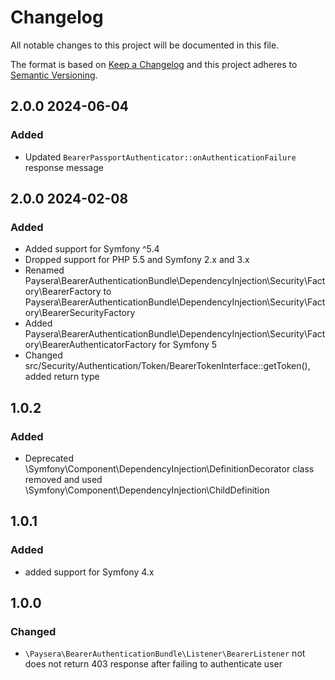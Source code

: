 # Changelog
All notable changes to this project will be documented in this file.

The format is based on [Keep a Changelog](http://keepachangelog.com/en/1.0.0/)
and this project adheres to [Semantic Versioning](http://semver.org/spec/v2.0.0.html).

## 2.0.0 2024-06-04
### Added 
- Updated `BearerPassportAuthenticator::onAuthenticationFailure` response message

## 2.0.0 2024-02-08
### Added 
- Added support for Symfony ^5.4
- Dropped support for PHP 5.5 and Symfony 2.x and 3.x
- Renamed Paysera\BearerAuthenticationBundle\DependencyInjection\Security\Factory\BearerFactory to Paysera\BearerAuthenticationBundle\DependencyInjection\Security\Factory\BearerSecurityFactory
- Added Paysera\BearerAuthenticationBundle\DependencyInjection\Security\Factory\BearerAuthenticatorFactory for Symfony 5
- Changed src/Security/Authentication/Token/BearerTokenInterface::getToken(), added return type

## 1.0.2
### Added
- Deprecated \Symfony\Component\DependencyInjection\DefinitionDecorator class removed and 
  used \Symfony\Component\DependencyInjection\ChildDefinition

## 1.0.1
### Added
- added support for Symfony 4.x

## 1.0.0
### Changed
- `\Paysera\BearerAuthenticationBundle\Listener\BearerListener` not does not return 403 response after failing to authenticate user
